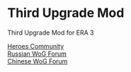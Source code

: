 # Third Upgrade Mod
 Third Upgrade Mod for ERA 3

[Heroes Community](http://heroescommunity.com/viewthread.php3?TID=46241)</br>
[Russian WoG Forum](http://wforum.heroes35.net/showthread.php?tid=5520)</br>
[Chinese WoG Forum](https://www.h3wog.com/thread-75504-1-1.html)
